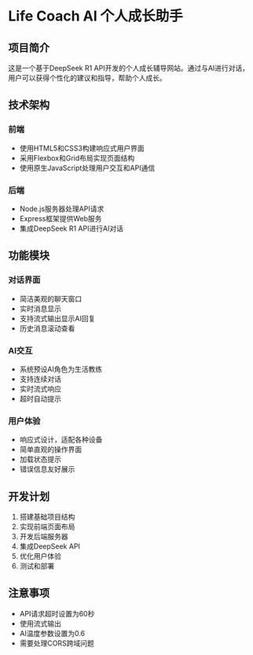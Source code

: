 # Life Coach AI 个人成长助手

## 项目简介
这是一个基于DeepSeek R1 API开发的个人成长辅导网站。通过与AI进行对话，用户可以获得个性化的建议和指导，帮助个人成长。

## 技术架构
### 前端
- 使用HTML5和CSS3构建响应式用户界面
- 采用Flexbox和Grid布局实现页面结构
- 使用原生JavaScript处理用户交互和API通信

### 后端
- Node.js服务器处理API请求
- Express框架提供Web服务
- 集成DeepSeek R1 API进行AI对话

## 功能模块
### 对话界面
- 简洁美观的聊天窗口
- 实时消息显示
- 支持流式输出显示AI回复
- 历史消息滚动查看

### AI交互
- 系统预设AI角色为生活教练
- 支持连续对话
- 实时流式响应
- 超时自动提示

### 用户体验
- 响应式设计，适配各种设备
- 简单直观的操作界面
- 加载状态提示
- 错误信息友好展示

## 开发计划
1. 搭建基础项目结构
2. 实现前端页面布局
3. 开发后端服务器
4. 集成DeepSeek API
5. 优化用户体验
6. 测试和部署

## 注意事项
- API请求超时设置为60秒
- 使用流式输出
- AI温度参数设置为0.6
- 需要处理CORS跨域问题